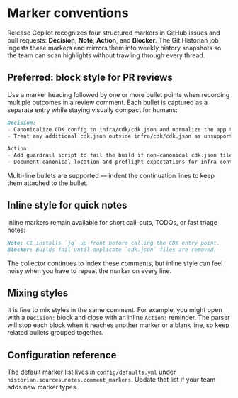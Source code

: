 # Marker conventions

Release Copilot recognizes four structured markers in GitHub issues and pull requests: **Decision**, **Note**, **Action**, and **Blocker**. The Git Historian job ingests these markers and mirrors them into weekly history snapshots so the team can scan highlights without trawling through every thread.

## Preferred: block style for PR reviews

Use a marker heading followed by one or more bullet points when recording multiple outcomes in a review comment. Each bullet is captured as a separate entry while staying visually compact for humans:

```markdown
Decision:
- Canonicalize CDK config to infra/cdk/cdk.json and normalize the app to python3 in CI.
- Treat any additional cdk.json outside infra/cdk/cdk.json as unsupported for CI.

Action:
- Add guardrail script to fail the build if non-canonical cdk.json files are committed.
- Document canonical location and preflight expectations for infra contributors.
```

Multi-line bullets are supported — indent the continuation lines to keep them attached to the bullet.

## Inline style for quick notes

Inline markers remain available for short call-outs, TODOs, or fast triage notes:

```markdown
Note: CI installs `jq` up front before calling the CDK entry point.
Blocker: Builds fail until duplicate `cdk.json` files are removed.
```

The collector continues to index these comments, but inline style can feel noisy when you have to repeat the marker on every line.

## Mixing styles

It is fine to mix styles in the same comment. For example, you might open with a `Decision:` block and close with an inline `Action:` reminder. The parser will stop each block when it reaches another marker or a blank line, so keep related bullets grouped together.

## Configuration reference

The default marker list lives in `config/defaults.yml` under `historian.sources.notes.comment_markers`. Update that list if your team adds new marker types.

